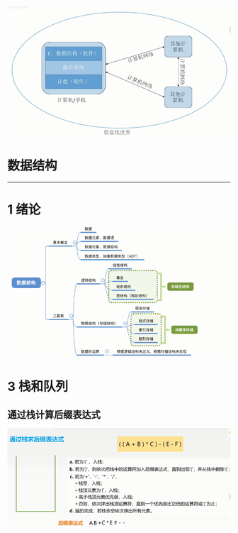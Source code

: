![information_world.png](legend/information_world.png)

# 数据结构

---

# 1 绪论

![profile_ext.png](legend/profile_ext.png)

# 3 栈和队列

## 通过栈计算后缀表达式

![](legend/suffix.png)

